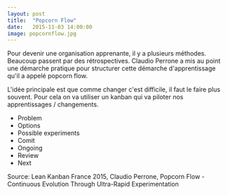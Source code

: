 ```yaml
---
layout: post
title:  "Popcorn Flow"
date:   2015-11-03 14:00:00
image: popcornflow.jpg
---
```



Pour devenir une organisation apprenante, il y a plusieurs méthodes. Beaucoup passent par des rétrospectives. Claudio Perrone a mis au point une démarche pratique pour structurer cette démarche d'apprentissage qu'il a appelé popcorn flow.

L'idée principale est que comme changer c'est difficile, il faut le faire plus souvent. Pour cela on va utiliser un kanban qui va piloter nos apprentissages / changements.

- Problem
- Options
- Possible experiments
- Comit
- Ongoing
- Review
- Next

Source: Lean Kanban France 2015, Claudio Perrone, Popcorn Flow - Continuous Evolution Through Ultra-Rapid Experimentation
